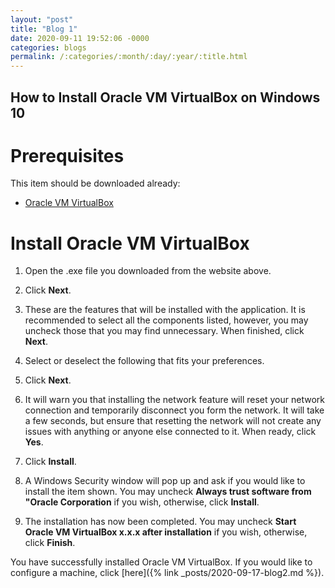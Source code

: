 ```yaml
---
layout: "post"
title: "Blog 1"
date: 2020-09-11 19:52:06 -0000
categories: blogs
permalink: /:categories/:month/:day/:year/:title.html
---
```

## How to Install Oracle VM VirtualBox on Windows 10

# Prerequisites
This item should be downloaded already:
* [Oracle VM VirtualBox](https://www.virtualbox.org/wiki/Downloads)

# Install Oracle VM VirtualBox
1. Open the .exe file you downloaded from the website above.

2. Click **Next**.

3. These are the features that will be installed with the application. It is recommended to select all the components listed, however, you may uncheck those that you may find unnecessary. When finished, click **Next**.

4. Select or deselect the following that fits your preferences.

5. Click **Next**.

6. It will warn you that installing the network feature will reset your network connection and temporarily disconnect you form the network.  It will take a few seconds, but ensure that resetting the network will not create any issues with anything or anyone else connected to it.  When ready, click **Yes**.

7. Click **Install**.

8. A Windows Security window will pop up and ask if you would like to install the item shown. You may uncheck **Always trust software from "Oracle Corporation** if you wish, otherwise, click **Install**.

9. The installation has now been completed. You may uncheck **Start Oracle VM VirtualBox x.x.x after installation** if you wish, otherwise, click **Finish**.

You have successfully installed Oracle VM VirtualBox. If you would like to configure a machine, click [here]({% link _posts/2020-09-17-blog2.md %}).